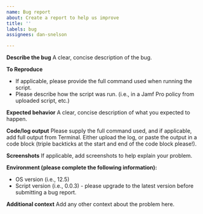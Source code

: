 ```yaml
---
name: Bug report
about: Create a report to help us improve
title: ''
labels: bug
assignees: dan-snelson

---
```


**Describe the bug**
A clear, concise description of the bug.

**To Reproduce**
 - If applicable, please provide the full command used when running the script.
 - Please describe how the script was run. (i.e., in a Jamf Pro policy from uploaded script, etc.)
 
**Expected behavior**
A clear, concise description of what you expected to happen.

**Code/log output**
Please supply the full command used, and if applicable, add full output from Terminal. Either upload the log, or paste the output in a code block (triple backticks at the start and end of the code block please!).

**Screenshots**
If applicable, add screenshots to help explain your problem.

**Environment (please complete the following information):**
 - OS version (i.e., 12.5)
 - Script version (i.e., 0.0.3) - please upgrade to the latest version before submitting a bug report.

**Additional context**
Add any other context about the problem here.
